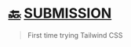 
# [🔙](https://github.com/VV01T3k/iCodeThis/tree/main/Projects) [SUBMISSION](https://icodethis.com/modes/design-to-code/39/submissions/323614)
> First time trying Tailwind CSS
